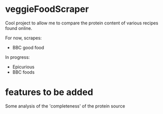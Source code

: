 ﻿# veggieFoodScraper

Cool project to allow me to compare the protein content of various recipes found online.

For now, scrapes:
- BBC good food

In progress:
- Epicurious
- BBC foods

# features to be added
Some analysis of the 'completeness' of the protein source

